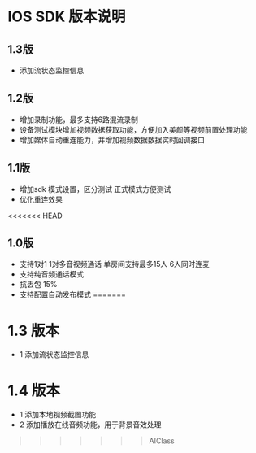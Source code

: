 # IOS SDK 版本说明

## 1.3版
* 添加流状态监控信息


## 1.2版
* 增加录制功能，最多支持6路混流录制
* 设备测试模块增加视频数据获取功能，方便加入美颜等视频前置处理功能
* 增加媒体自动重连能力，并增加视频数据数据实时回调接口

## 1.1版
* 增加sdk 模式设置，区分测试 正式模式方便测试
* 优化重连效果

<<<<<<< HEAD

## 1.0版
* 支持1对1 1对多音视频通话  单房间支持最多15人 6人同时连麦
* 支持纯音频通话模式
* 抗丢包 15%  
* 支持配置自动发布模式
=======
# 1.3 版本
* 1 添加流状态监控信息

# 1.4 版本
* 1 添加本地视频截图功能
* 2 添加播放在线音频功能，用于背景音效处理
>>>>>>> AIClass
